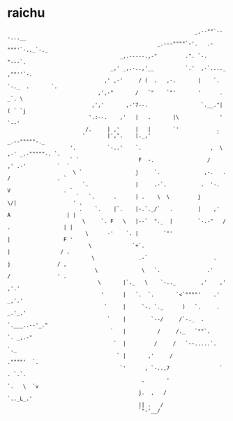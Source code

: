 # raichu
                                                                _,--""`---...__
                                                    _.---""""`-'.   .-"""'`-.._`-._
                                        _,.-----.,-"         .". `-.           "---`.
                                     _,' _,.-..,'__          `.'  ,-`...._      ,""''`-.
                                   ,' ,-'     / (  .   ,-.       |    `.  `-._  .       `.
                                 ,',-"       /   `"    `"'       '      .    _`. \
                               ,','       ,-'7--.                 `.__."|   ( ` `j
                              '.:--.    ,'   |   .       |\             '    `--'
                             /.     | ,'     |   |       `'            .
                            '       |',".    |._,'                     `      _.--"""""-._
                        '.          `-..'    `.                      ,  \  ,-' _.-"""""-. `.
                        ` `                   F  -.                 /    ,' .-'          `  `
                         \ `                 j     `.              ,-.   . /               . `
                            `.               |     .-`.           .  '-.  V                 . `
                          `   `.      .      | .    \  \         j      \/|                  ' .
                           .    `.    |`.    |-.`._/`   .        |    ,'  A                  | |
                            \     `. F   \   |--`  "._  |        `-.-"   / .                 | |
                             \      -'    `. |        `"'                  |                 F '
                              \             `+`.                           |                / .
                               \              .-`                     .    j               / ,
                                \              \   `.               .'    /               ' .
                                 \       |`._   \    `-.._        ,'    ,'              ,'.'
                                  '      |   `.  `.       `<`""""'    .'             _,'.'
                                   `     |     `-. `._      )   `.     .          _.'_.'
                                    `    |        `--/     /`-._  .     `.___..--'_."
                                     `   |          /     /._   `""`.     `. _,.-"
                                      `  |         /     /   `--.....`.     `._
                                       ` |       ,'     /              .""""'  `.
                                        `'      , `-..,7                `    . `.`.
                                               .       '                 `.   \  `v
                                              j.  ,   /                    `.._L_.'
                                              || .   /
                                              `"-'__/ 
